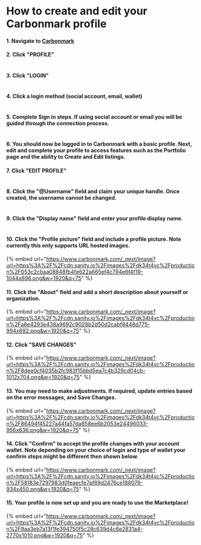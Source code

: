 # How to create and edit your Carbonmark profile

#### 1. Navigate to [Carbonmark](https://www.carbonmark.com/)

#### 2. Click "PROFILE"

<figure><img src="https://www.carbonmark.com/_next/image?url=https%3A%2F%2Fcdn.sanity.io%2Fimages%2Fdk34t4vc%2Fproduction%2F70a75d6a82b3e01a095c2c7ca7ef122528f2febf-1262x766.png&#x26;w=1920&#x26;q=75" alt=""><figcaption></figcaption></figure>

#### 3. Click "LOGIN"

<figure><img src="https://www.carbonmark.com/_next/image?url=https%3A%2F%2Fcdn.sanity.io%2Fimages%2Fdk34t4vc%2Fproduction%2Ffbd6ab4dde4889443914462b260a77e2258805f8-1098x400.png&#x26;w=1920&#x26;q=75" alt=""><figcaption></figcaption></figure>

#### 4. Click a login method (social account, email, wallet)

<figure><img src="https://www.carbonmark.com/_next/image?url=https%3A%2F%2Fcdn.sanity.io%2Fimages%2Fdk34t4vc%2Fproduction%2Fa6146e0c1ca549c5c191b5cabc450da7041a81f0-1284x758.png&#x26;w=1920&#x26;q=75" alt=""><figcaption></figcaption></figure>

#### 5. Complete Sign in steps. If using social account or email you will be guided through the connection process.

<figure><img src="https://www.carbonmark.com/_next/image?url=https%3A%2F%2Fcdn.sanity.io%2Fimages%2Fdk34t4vc%2Fproduction%2Ffb88de0d97e579082baf2388991fe44cb4f20997-1212x752.png&#x26;w=1920&#x26;q=75" alt=""><figcaption></figcaption></figure>

#### 6. You should now be logged in to Carbonmark with a basic profile. Next, edit and complete your profile to access features such as the Portfolio page and the ability to Create and Edit listings.

#### 7. Click "EDIT PROFILE"

<figure><img src="https://www.carbonmark.com/_next/image?url=https%3A%2F%2Fcdn.sanity.io%2Fimages%2Fdk34t4vc%2Fproduction%2F59e4e086aa2e2628b9df49bc289471d0a3455261-1272x744.png&#x26;w=1920&#x26;q=75" alt=""><figcaption></figcaption></figure>

#### 8. Click the "@Username" field and claim your unique handle. Once created, the username cannot be changed.

<figure><img src="https://www.carbonmark.com/_next/image?url=https%3A%2F%2Fcdn.sanity.io%2Fimages%2Fdk34t4vc%2Fproduction%2F3d366348f003a189769340cfdece6cc9a47bf68a-876x466.png&#x26;w=1920&#x26;q=75" alt=""><figcaption></figcaption></figure>

#### 9. Click the "Display name" field and enter your profile display name.

<figure><img src="https://www.carbonmark.com/_next/image?url=https%3A%2F%2Fcdn.sanity.io%2Fimages%2Fdk34t4vc%2Fproduction%2F53ff2b8351d46bf02aa934439cae62338c8943bb-890x446.png&#x26;w=1920&#x26;q=75" alt=""><figcaption></figcaption></figure>

#### 10. Click the "Profile picture" field and include a profile picture. Note currently this only supports URL hosted images.

{% embed url="https://www.carbonmark.com/_next/image?url=https%3A%2F%2Fcdn.sanity.io%2Fimages%2Fdk34t4vc%2Fproduction%2F053c2cbaa08848fb4fe622a665ef4c794e6f4f19-1044x696.png&w=1920&q=75" %}

#### 11. Click the "About" field and add a short description about yourself or organization.

{% embed url="https://www.carbonmark.com/_next/image?url=https%3A%2F%2Fcdn.sanity.io%2Fimages%2Fdk34t4vc%2Fproduction%2Fa8e4293e438a9692c9028b2d50d2cabf8448d775-994x692.png&w=1920&q=75" %}

#### 12. Click "SAVE CHANGES"

{% embed url="https://www.carbonmark.com/_next/image?url=https%3A%2F%2Fcdn.sanity.io%2Fimages%2Fdk34t4vc%2Fproduction%2F8dee0cf4035b2fc983f15bbd5ea7c4b329cd04cb-1012x704.png&w=1920&q=75" %}

#### 13. You may need to make adjustments. If required, update entries based on the error messages, and Save Changes.

{% embed url="https://www.carbonmark.com/_next/image?url=https%3A%2F%2Fcdn.sanity.io%2Fimages%2Fdk34t4vc%2Fproduction%2F86494f45227a44fa57da858ee6b2053e24496033-956x636.png&w=1920&q=75" %}

#### 14. Click "Confirm" to accept the profile changes with your account wallet. Note depending on your choice of login and type of wallet your confirm steps might be different then shown below.

{% embed url="https://www.carbonmark.com/_next/image?url=https%3A%2F%2Fcdn.sanity.io%2Fimages%2Fdk34t4vc%2Fproduction%2F58183e7297983d0feaecfe7af89d2476ce188079-934x450.png&w=1920&q=75" %}

#### 15. Your profile is now set up and you are ready to use the Marketplace!

{% embed url="https://www.carbonmark.com/_next/image?url=https%3A%2F%2Fcdn.sanity.io%2Fimages%2Fdk34t4vc%2Fproduction%2F9aa3eb7a13f1fe394750f5c28c639d4c6e2831a4-2770x1010.png&w=1920&q=75" %}
